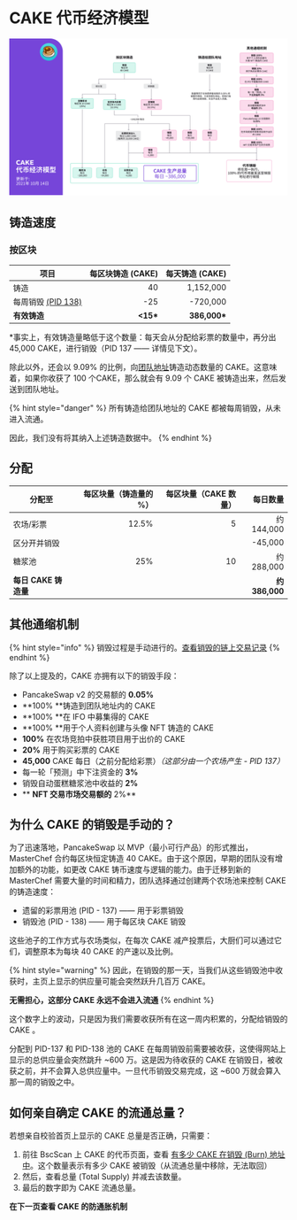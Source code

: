 # CAKE 代币经济模型

![](../../.gitbook/assets/cn-1014.png)

## **铸造速度** <a href="emission-rate" id="emission-rate"></a>

### **按区块**

| **项目**                                                                       | **每区块铸造 (CAKE)** | **每天铸造 (CAKE)** |
| ---------------------------------------------------------------------------- | ---------------: | --------------: |
| 铸造                                                                           |               40 |       1,152,000 |
| 每周销毁 [(PID 138)](cake-dai-bi-jing-ji-mo-xing.md#why-is-the-cake-burn-manual) |              -25 |        -720,000 |
| **有效铸造**                                                                     |        **<15\*** |   **386,000\*** |

\*事实上，有效铸造量略低于这个数量：每天会从分配给彩票的数量中，再分出 45,000 CAKE，进行销毁（PID 137 —— 详情见下文）。

除此以外，还会以 9.09% 的比例，向[团队地址](cake-dai-bi-jing-ji-mo-xing.md#emission-rate)铸造动态数量的 CAKE。这意味着，如果你收获了 100 个CAKE，那么就会有 9.09 个 CAKE 被铸造出来，然后发送到团队地址。

{% hint style="danger" %}
所有铸造给团队地址的 CAKE 都被每周销毁，从未进入流通。

因此，我们没有将其纳入上述铸造数据中。
{% endhint %}

## 分配 <a href="distribution" id="distribution"></a>

| 分配至             | 每区块量（铸造量的 %） | 每区块量（CAKE 数量） |              每日数量 |
| --------------- | -----------: | ------------: | ----------------: |
| 农场/彩票           |        12.5% |             5 |         约 144,000 |
| 区分开并销毁          |              |               |           -45,000 |
| 糖浆池             |          25% |            10 |         约 288,000 |
| **每日 CAKE 铸造量** |              |               | **约** **386,000** |

## **其他通缩机制** <a href="other-deflationary-mechanics" id="other-deflationary-mechanics"></a>

{% hint style="info" %}
销毁过程是手动进行的。[查看销毁的链上交易记录](https://bscscan.com/token/0x0e09fabb73bd3ade0a17ecc321fd13a19e81ce82?a=0x000000000000000000000000000000000000dead)
{% endhint %}

除了以上提及的，CAKE 亦拥有以下的销毁手段：

* PancakeSwap v2 的交易额的 **0.05%**
* **100% **铸造到团队地址内的 CAKE
* **100% **在 IFO 中募集得的 CAKE
* **100% **用于个人资料创建与头像 NFT 铸造的 CAKE
* **100%** 在农场竞拍中获胜项目用于出价的 CAKE
* **20%** 用于购买彩票的 CAKE
* **45,000** CAKE 每日（之前分配给彩票）_（这部分由一个农场产生 - PID 137）_
* 每一轮「预测」中下注资金的 **3%**
* 销毁自动蛋糕糖浆池中收益的 **2%**
* ** **NFT 交易市场交易额的** 2%**

## 为什么 CAKE 的销毁是手动的？

为了迅速落地，PancakeSwap 以 MVP（最小可行产品）的形式推出，MasterChef 合约每区块恒定铸造 40 CAKE。由于这个原因，早期的团队没有增加额外的功能，如更改 CAKE 铸币速度与逻辑的能力。由于迁移到新的 MasterChef 需要大量的时间和精力，团队选择通过创建两个农场池来控制 CAKE 的铸造速度：

* 遗留的彩票用池 (PID - 137) —— 用于彩票销毁
* 销毁池 (PID - 138) —— 用于每区块 CAKE 销毁

这些池子的工作方式与农场类似，在每次 CAKE 减产投票后，大厨们可以通过它们，调整原本为每块 40 CAKE 的产速以及比例。

{% hint style="warning" %}
因此，在销毁的那一天，当我们从这些销毁池中收获时，主页上显示的供应量可能会突然跃升几百万 CAKE。

**无需担心，这部分 CAKE 永远不会进入流通**
{% endhint %}

这个数字上的波动，只是因为我们需要收获所有在这一周内积累的，分配给销毁的 CAKE 。

分配到 PID-137 和 PID-138 池的 CAKE 在每周销毁前需要被收获，这使得网站上显示的总供应量会突然跳升 \~600 万。这是因为待收获的 CAKE 在销毁日，被收获之前，并不会算入总供应量中。一旦代币销毁交易完成，这 \~600 万就会算入那一周的销毁之中。

## 如何亲自确定 CAKE 的流通总量？

若想亲自校验首页上显示的 CAKE 总量是否正确，只需要：

1. 前往 BscScan 上 CAKE 的代币页面，查看 [有多少 CAKE 在销毁 (Burn) 地址中](https://bscscan.com/token/0x0e09fabb73bd3ade0a17ecc321fd13a19e81ce82#balances)。这个数量表示有多少 CAKE 被销毁（从流通总量中移除，无法取回）
2. 然后，查看总量 (Total Supply) 并减去该数量。
3. 最后的数字即为 CAKE 流通总量。

**在下一页查看 CAKE 的防通胀机制**
